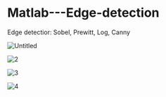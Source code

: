 # Matlab---Edge-detection
Edge detectior: Sobel, Prewitt, Log, Canny

![Untitled](https://user-images.githubusercontent.com/78306035/154570051-4aec682f-32e9-469c-bc9e-0548143fa7de.png)

![2](https://user-images.githubusercontent.com/78306035/154571606-69f1a33b-b603-4530-9843-fd2fffde78bb.png)

![3](https://user-images.githubusercontent.com/78306035/154571489-5537e683-a122-4c2c-9f2d-d65f4bc0cb2f.png)

![4](https://user-images.githubusercontent.com/78306035/154571496-8bd07fc6-d6bc-492c-803c-dc98e14ecce0.png)
